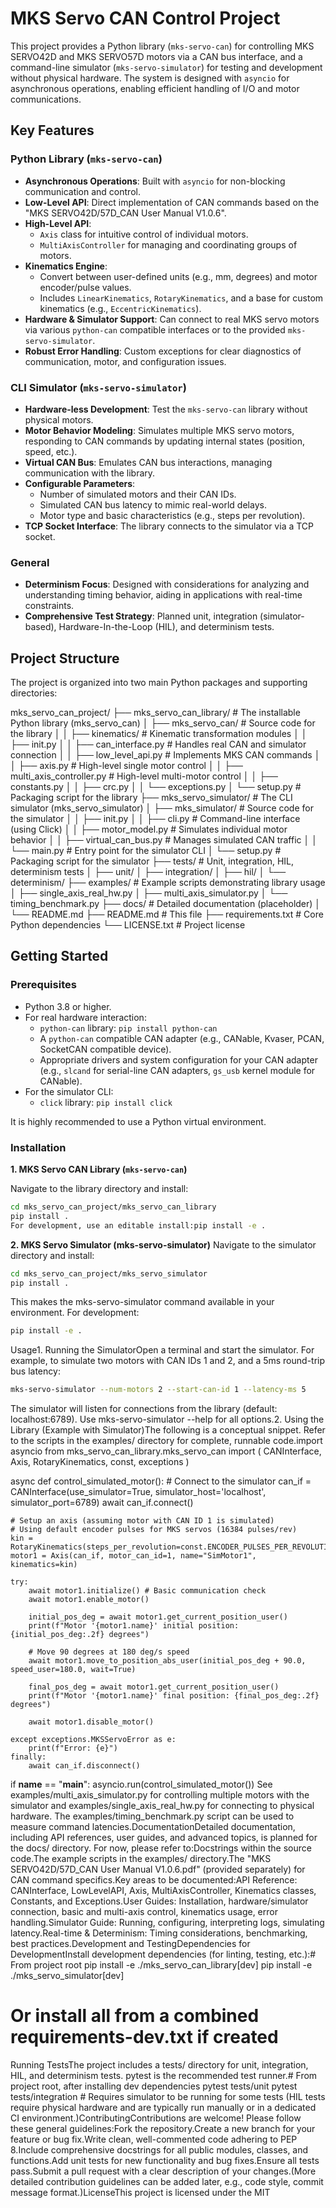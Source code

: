 # MKS Servo CAN Control Project

This project provides a Python library (`mks-servo-can`) for controlling MKS SERVO42D and MKS SERVO57D motors via a CAN bus interface, and a command-line simulator (`mks-servo-simulator`) for testing and development without physical hardware. The system is designed with `asyncio` for asynchronous operations, enabling efficient handling of I/O and motor communications.

## Key Features

### Python Library (`mks-servo-can`)
* **Asynchronous Operations**: Built with `asyncio` for non-blocking communication and control.
* **Low-Level API**: Direct implementation of CAN commands based on the "MKS SERVO42D/57D_CAN User Manual V1.0.6".
* **High-Level API**:
    * `Axis` class for intuitive control of individual motors.
    * `MultiAxisController` for managing and coordinating groups of motors.
* **Kinematics Engine**:
    * Convert between user-defined units (e.g., mm, degrees) and motor encoder/pulse values.
    * Includes `LinearKinematics`, `RotaryKinematics`, and a base for custom kinematics (e.g., `EccentricKinematics`).
* **Hardware & Simulator Support**: Can connect to real MKS servo motors via various `python-can` compatible interfaces or to the provided `mks-servo-simulator`.
* **Robust Error Handling**: Custom exceptions for clear diagnostics of communication, motor, and configuration issues.

### CLI Simulator (`mks-servo-simulator`)
* **Hardware-less Development**: Test the `mks-servo-can` library without physical motors.
* **Motor Behavior Modeling**: Simulates multiple MKS servo motors, responding to CAN commands by updating internal states (position, speed, etc.).
* **Virtual CAN Bus**: Emulates CAN bus interactions, managing communication with the library.
* **Configurable Parameters**:
    * Number of simulated motors and their CAN IDs.
    * Simulated CAN bus latency to mimic real-world delays.
    * Motor type and basic characteristics (e.g., steps per revolution).
* **TCP Socket Interface**: The library connects to the simulator via a TCP socket.

### General
* **Determinism Focus**: Designed with considerations for analyzing and understanding timing behavior, aiding in applications with real-time constraints.
* **Comprehensive Test Strategy**: Planned unit, integration (simulator-based), Hardware-In-the-Loop (HIL), and determinism tests.

## Project Structure

The project is organized into two main Python packages and supporting directories:

mks_servo_can_project/
├── mks_servo_can_library/        # The installable Python library (mks_servo_can)
│   ├── mks_servo_can/            # Source code for the library
│   │   ├── kinematics/           # Kinematic transformation modules
│   │   ├── init.py
│   │   ├── can_interface.py    # Handles real CAN and simulator connection
│   │   ├── low_level_api.py    # Implements MKS CAN commands
│   │   ├── axis.py               # High-level single motor control
│   │   ├── multi_axis_controller.py # High-level multi-motor control
│   │   ├── constants.py
│   │   ├── crc.py
│   │   └── exceptions.py
│   └── setup.py                  # Packaging script for the library
├── mks_servo_simulator/        # The CLI simulator (mks_servo_simulator)
│   ├── mks_simulator/            # Source code for the simulator
│   │   ├── init.py
│   │   ├── cli.py                # Command-line interface (using Click)
│   │   ├── motor_model.py        # Simulates individual motor behavior
│   │   ├── virtual_can_bus.py    # Manages simulated CAN traffic
│   │   └── main.py               # Entry point for the simulator CLI
│   └── setup.py                  # Packaging script for the simulator
├── tests/                        # Unit, integration, HIL, determinism tests
│   ├── unit/
│   ├── integration/
│   ├── hil/
│   └── determinism/
├── examples/                     # Example scripts demonstrating library usage
│   ├── single_axis_real_hw.py
│   ├── multi_axis_simulator.py
│   └── timing_benchmark.py
├── docs/                         # Detailed documentation (placeholder)
│   └── README.md
├── README.md                     # This file
├── requirements.txt              # Core Python dependencies
└── LICENSE.txt                   # Project license

## Getting Started

### Prerequisites

* Python 3.8 or higher.
* For real hardware interaction:
    * `python-can` library: `pip install python-can`
    * A `python-can` compatible CAN adapter (e.g., CANable, Kvaser, PCAN, SocketCAN compatible device).
    * Appropriate drivers and system configuration for your CAN adapter (e.g., `slcand` for serial-line CAN adapters, `gs_usb` kernel module for CANable).
* For the simulator CLI:
    * `click` library: `pip install click`

It is highly recommended to use a Python virtual environment.

### Installation

**1. MKS Servo CAN Library (`mks-servo-can`)**

Navigate to the library directory and install:
```bash
cd mks_servo_can_project/mks_servo_can_library
pip install .
For development, use an editable install:pip install -e .
```

**2. MKS Servo Simulator (mks-servo-simulator)**
Navigate to the simulator directory and install:
```bash
cd mks_servo_can_project/mks_servo_simulator
pip install .
```
This makes the mks-servo-simulator command available in your environment. For development:
```bash
pip install -e .
```
Usage1. Running the SimulatorOpen a terminal and start the simulator. For example, to simulate two motors with CAN IDs 1 and 2, and a 5ms round-trip bus latency:
```bash
mks-servo-simulator --num-motors 2 --start-can-id 1 --latency-ms 5
```
The simulator will listen for connections from the library (default: localhost:6789). Use mks-servo-simulator --help for all options.2. Using the Library (Example with Simulator)The following is a conceptual snippet. Refer to the scripts in the examples/ directory for complete, runnable code.import asyncio
from mks_servo_can_library.mks_servo_can import (
    CANInterface, Axis, RotaryKinematics, const, exceptions
)

async def control_simulated_motor():
    # Connect to the simulator
    can_if = CANInterface(use_simulator=True, simulator_host='localhost', simulator_port=6789)
    await can_if.connect()

    # Setup an axis (assuming motor with CAN ID 1 is simulated)
    # Using default encoder pulses for MKS servos (16384 pulses/rev)
    kin = RotaryKinematics(steps_per_revolution=const.ENCODER_PULSES_PER_REVOLUTION)
    motor1 = Axis(can_if, motor_can_id=1, name="SimMotor1", kinematics=kin)

    try:
        await motor1.initialize() # Basic communication check
        await motor1.enable_motor()

        initial_pos_deg = await motor1.get_current_position_user()
        print(f"Motor '{motor1.name}' initial position: {initial_pos_deg:.2f} degrees")

        # Move 90 degrees at 180 deg/s speed
        await motor1.move_to_position_abs_user(initial_pos_deg + 90.0, speed_user=180.0, wait=True)

        final_pos_deg = await motor1.get_current_position_user()
        print(f"Motor '{motor1.name}' final position: {final_pos_deg:.2f} degrees")

        await motor1.disable_motor()

    except exceptions.MKSServoError as e:
        print(f"Error: {e}")
    finally:
        await can_if.disconnect()

if __name__ == "__main__":
    asyncio.run(control_simulated_motor())
See examples/multi_axis_simulator.py for controlling multiple motors with the simulator and examples/single_axis_real_hw.py for connecting to physical hardware. The examples/timing_benchmark.py script can be used to measure command latencies.DocumentationDetailed documentation, including API references, user guides, and advanced topics, is planned for the docs/ directory. For now, please refer to:Docstrings within the source code.The example scripts in the examples/ directory.The "MKS SERVO42D/57D_CAN User Manual V1.0.6.pdf" (provided separately) for CAN command specifics.Key areas to be documented:API Reference: CANInterface, LowLevelAPI, Axis, MultiAxisController, Kinematics classes, Constants, and Exceptions.User Guides: Installation, hardware/simulator connection, basic and multi-axis control, kinematics usage, error handling.Simulator Guide: Running, configuring, interpreting logs, simulating latency.Real-time & Determinism: Timing considerations, benchmarking, best practices.Development and TestingDependencies for DevelopmentInstall development dependencies (for linting, testing, etc.):# From project root
pip install -e ./mks_servo_can_library[dev]
pip install -e ./mks_servo_simulator[dev]
# Or install all from a combined requirements-dev.txt if created
Running TestsThe project includes a tests/ directory for unit, integration, HIL, and determinism tests. pytest is the recommended test runner.# From project root, after installing dev dependencies
pytest tests/unit
pytest tests/integration # Requires simulator to be running for some tests
(HIL tests require physical hardware and are typically run manually or in a dedicated CI environment.)ContributingContributions are welcome! Please follow these general guidelines:Fork the repository.Create a new branch for your feature or bug fix.Write clean, well-commented code adhering to PEP 8.Include comprehensive docstrings for all public modules, classes, and functions.Add unit tests for new functionality and bug fixes.Ensure all tests pass.Submit a pull request with a clear description of your changes.(More detailed contribution guidelines can be added later, e.g., code style, commit message format.)LicenseThis project is licensed under the MIT